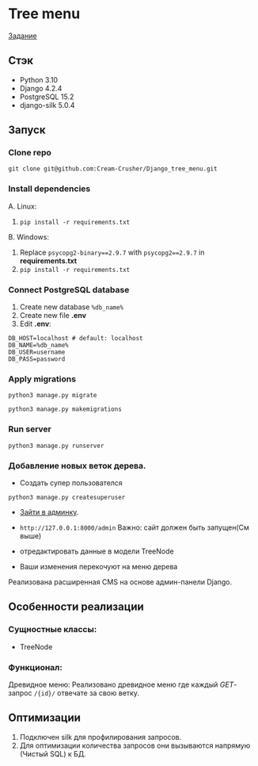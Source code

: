 # Tree menu

[Задание](https://drive.google.com/file/d/1Gr2j5_CmCtxdYaJEy4wW4cB1jGlREpQD/view?usp=drive_link)

## Стэк
* Python 3.10
* Django 4.2.4
* PostgreSQL 15.2
* django-silk 5.0.4

## Запуск

### Clone repo
```git clone git@github.com:Cream-Crusher/Django_tree_menu.git```
### Install dependencies
A. Linux:
  1. ```pip install -r requirements.txt```

B. Windows:
  1. Replace ```psycopg2-binary==2.9.7``` with ```psycopg2==2.9.7``` in **requirements.txt**
  2. ```pip install -r requirements.txt```
### Connect PostgreSQL database
1. Create new database ```%db_name%```
2. Create new file **.env**
3. Edit **.env**:
```
DB_HOST=localhost # default: localhost
DB_NAME=%db_name%
DB_USER=username
DB_PASS=password
```


### Apply migrations
```python3 manage.py migrate```

```python3 manage.py makemigrations```

### Run server
```python3 manage.py runserver```

### Добавление новых веток дерева.

- Создать супер пользователся 
```
python3 manage.py createsuperuser
```
- [Зайти в админку](http://127.0.0.1:8000/admin).
- ```http://127.0.0.1:8000/admin```
Важно: сайт должен быть запущен(См выше)

- отредактировать данные в модели TreeNode

- Ваши изменения перекочуют на меню дерева

Реализована расширенная CMS на основе
админ-панели Django.


## Особенности реализации
### Сущностные классы:
* TreeNode

### Функционал:
Древидное меню: Реализовано древидное меню где каждый *GET*-запрос ```/{id}/``` отвечате за свою ветку.

## Оптимизации
1. Подключен silk для профилирования запросов.
2. Для оптимизации количества запросов они вызываются напрямую (Чистый SQL) к БД.
